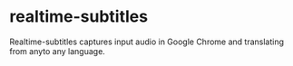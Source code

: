 # realtime-subtitles
Realtime-subtitles captures input audio in Google Chrome and translating from anyto any language.

